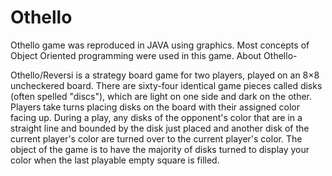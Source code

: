 # Othello
Othello game was reproduced in JAVA using graphics. Most concepts of Object Oriented programming were used in this game.
About Othello-

Othello/Reversi is a strategy board game for two players, played on an 8×8 uncheckered board. There are sixty-four identical game pieces called disks (often spelled "discs"), which are light on one side and dark on the other. Players take turns placing disks on the board with their assigned color facing up. During a play, any disks of the opponent's color that are in a straight line and bounded by the disk just placed and another disk of the current player's color are turned over to the current player's color.  The object of the game is to have the majority of disks turned to display your color when the last playable empty square is filled.
